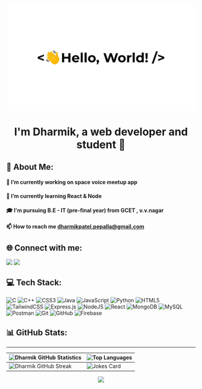<div align="center">
<img src="https://github.com/Dharmik3/guess-num.io/blob/main/greetings.gif" align="center" style="width:500px;height:auto"  />
</div>  
  

# <div align="center">I'm Dharmik, a web developer and student 🚀</div>  

## 💫 About Me:
#### 🔭 I’m currently working on space voice meetup app
#### 🌱 I’m currently learning React & Node
#### 🎓 I'm pursuing B.E - IT (pre-final year) from GCET , v.v.nagar 
#### 📫 How to reach me **dharmikpatel.pepalla@gmail.com** 

## 🌐 Connect with me:
<p align="left">

<a href = "https://www.linkedin.com/in/Dharmik3/"><img src="https://img.icons8.com/fluent/48/000000/linkedin.png"/></a>
<a href = "https://twitter.com/dharmikS_patel"><img src="https://img.icons8.com/fluent/48/000000/twitter.png"/></a>

</p>


## 💻 Tech Stack:
![C](https://img.shields.io/badge/c-%2300599C.svg?style=for-the-badge&logo=c&logoColor=white) ![C++](https://img.shields.io/badge/c++-%2300599C.svg?style=for-the-badge&logo=c%2B%2B&logoColor=white) ![CSS3](https://img.shields.io/badge/css3-%231572B6.svg?style=for-the-badge&logo=css3&logoColor=white) ![Java](https://img.shields.io/badge/java-%23ED8B00.svg?style=for-the-badge&logo=java&logoColor=white) ![JavaScript](https://img.shields.io/badge/javascript-%23323330.svg?style=for-the-badge&logo=javascript&logoColor=%23F7DF1E) ![Python](https://img.shields.io/badge/python-3670A0?style=for-the-badge&logo=python&logoColor=ffdd54) ![HTML5](https://img.shields.io/badge/html5-%23E34F26.svg?style=for-the-badge&logo=html5&logoColor=white) ![TailwindCSS](https://img.shields.io/badge/tailwindcss-%2338B2AC.svg?style=for-the-badge&logo=tailwind-css&logoColor=white) ![Express.js](https://img.shields.io/badge/express.js-%23404d59.svg?style=for-the-badge&logo=express&logoColor=%2361DAFB) ![NodeJS](https://img.shields.io/badge/node.js-6DA55F?style=for-the-badge&logo=node.js&logoColor=white) ![React](https://img.shields.io/badge/react-%2320232a.svg?style=for-the-badge&logo=react&logoColor=%2361DAFB) ![MongoDB](https://img.shields.io/badge/MongoDB-%234ea94b.svg?style=for-the-badge&logo=mongodb&logoColor=white) ![MySQL](https://img.shields.io/badge/mysql-%2300f.svg?style=for-the-badge&logo=mysql&logoColor=white) ![Postman](https://img.shields.io/badge/Postman-FF6C37?style=for-the-badge&logo=postman&logoColor=white) ![Git](https://img.shields.io/badge/git-%23F05033.svg?style=for-the-badge&logo=git&logoColor=white) ![GitHub](https://img.shields.io/badge/github-%23121011.svg?style=for-the-badge&logo=github&logoColor=white)
![Firebase](https://img.shields.io/badge/Firebase-039BE5?style=for-the-badge&logo=Firebase&logoColor=white)


## 📊 GitHub Stats:
---

<div align="center">
  
| ![Dharmik GitHub Statistics](https://github-readme-stats.vercel.app/api?username=dharmik3&show_icons=true&theme=tokyonight&locale=en) | ![Top Languages](https://github-readme-stats.vercel.app/api/top-langs/?username=dharmik3&hide=Jupyter%20Notebook&show_icons=true&langs_count=8&theme=tokyonight&locale=en&layout=compact) |
| --- | --- |
| ![Dharmik GitHub Streak](https://github-readme-streak-stats.herokuapp.com/?user=dharmik3&theme=tokyonight) | ![Jokes Card](https://readme-jokes.vercel.app/api?theme=tokyonight) |
  
</div>
<div align="center">
  
  [![](https://visitcount.itsvg.in/api?id=Dharmik3&label=Profile%20Views&color=0&icon=4&pretty=true)](https://github-visitor-counter-pro.vercel.app)
  
</div>

